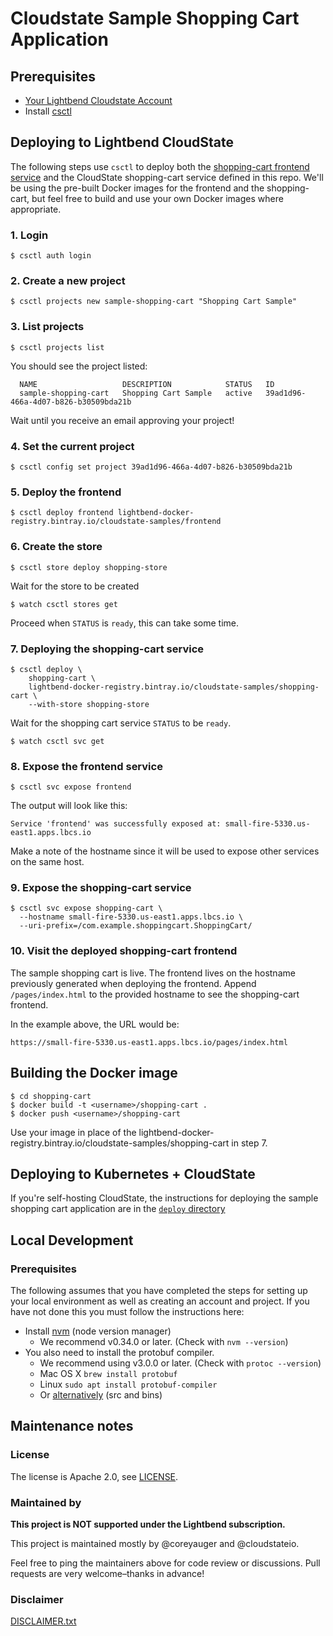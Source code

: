 
# Cloudstate Sample Shopping Cart Application

## Prerequisites

* [Your Lightbend Cloudstate Account](https://docs.lbcs.io/gettingstarted/account.html)
* Install [csctl](https://docs.lbcs.io/getting-started/set-up-development-env.html)

## Deploying to Lightbend CloudState

The following steps use `csctl` to deploy both the [shopping-cart frontend
service](https://github.com/cloudstateio/samples-ui-shoppingcart) and the
CloudState shopping-cart service defined in this repo. We'll be using the
pre-built Docker images for the frontend and the shopping-cart, but feel free to
build and use your own Docker images where appropriate.

### 1. Login

```shell
$ csctl auth login
```

### 2. Create a new project

```shell
$ csctl projects new sample-shopping-cart "Shopping Cart Sample"
```

### 3. List projects

```shell
$ csctl projects list
```

You should see the project listed:

```shell
  NAME                   DESCRIPTION            STATUS   ID
  sample-shopping-cart   Shopping Cart Sample   active   39ad1d96-466a-4d07-b826-b30509bda21b
```

Wait until you receive an email approving your project!

### 4. Set the current project

```shell
$ csctl config set project 39ad1d96-466a-4d07-b826-b30509bda21b
```

### 5. Deploy the frontend

```shell
$ csctl deploy frontend lightbend-docker-registry.bintray.io/cloudstate-samples/frontend
```

### 6. Create the store

```shell
$ csctl store deploy shopping-store
```

Wait for the store to be created

```shell
$ watch csctl stores get
```

Proceed when `STATUS` is `ready`, this can take some time.

### 7. Deploying the shopping-cart service

```shell
$ csctl deploy \
    shopping-cart \
    lightbend-docker-registry.bintray.io/cloudstate-samples/shopping-cart \
    --with-store shopping-store
```

Wait for the shopping cart service `STATUS` to be `ready`.

```shell
$ watch csctl svc get

```

### 8. Expose the frontend service

```shell
$ csctl svc expose frontend
```

The output will look like this:

```shell
Service 'frontend' was successfully exposed at: small-fire-5330.us-east1.apps.lbcs.io
```

Make a note of the hostname since it will be used to expose other services on the same host.

### 9. Expose the shopping-cart service

```shell
$ csctl svc expose shopping-cart \
  --hostname small-fire-5330.us-east1.apps.lbcs.io \
  --uri-prefix=/com.example.shoppingcart.ShoppingCart/
```

### 10. Visit the deployed shopping-cart frontend

The sample shopping cart is live. The frontend lives on the hostname previously
generated when deploying the frontend. Append `/pages/index.html` to the
provided hostname to see the shopping-cart frontend.

In the example above, the URL would be:
```
https://small-fire-5330.us-east1.apps.lbcs.io/pages/index.html
```

## Building the Docker image

```shell
$ cd shopping-cart
$ docker build -t <username>/shopping-cart .
$ docker push <username>/shopping-cart
```

Use your image in place of the
lightbend-docker-registry.bintray.io/cloudstate-samples/shopping-cart
in step 7.

## Deploying to Kubernetes + CloudState

If you're self-hosting CloudState, the instructions for deploying the sample
shopping cart application are in the
[`deploy` directory](./deploy/README.md)

## Local Development

### Prerequisites

The following assumes that you have completed the steps for setting up your local environment as well as creating an account and project.  If you have not done this you must follow the instructions here:

* Install [nvm](https://github.com/nvm-sh/nvm#install--update-script) (node version manager)
  * We recommend v0.34.0 or later.  (Check with `nvm --version`)
* You also need to install the protobuf compiler.
  * We recommend using v3.0.0 or later.  (Check with `protoc --version`)
  * Mac OS X `brew install protobuf`
  * Linux `sudo apt install protobuf-compiler`
  * Or [alternatively](https://developers.google.com/protocol-buffers/docs/downloads) (src and bins)

## Maintenance notes

### License

The license is Apache 2.0, see [LICENSE](LICENSE).

### Maintained by

__This project is NOT supported under the Lightbend subscription.__

This project is maintained mostly by @coreyauger and @cloudstateio.

Feel free to ping the maintainers above for code review or discussions. Pull requests are very welcome–thanks in advance!

### Disclaimer

[DISCLAIMER.txt](DISCLAIMER.txt)
